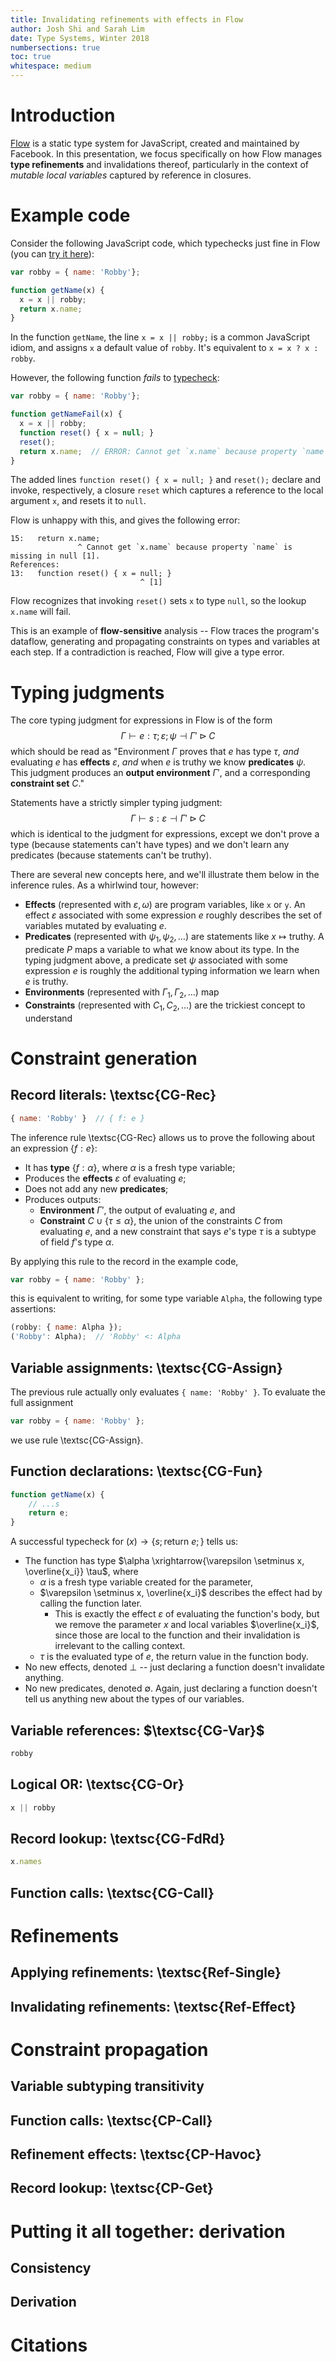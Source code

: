 ```yaml
---
title: Invalidating refinements with effects in Flow
author: Josh Shi and Sarah Lim
date: Type Systems, Winter 2018
numbersections: true
toc: true
whitespace: medium
---
```


# Introduction

[Flow](http://flow.org) is a static type system for JavaScript, created and maintained by Facebook. In this presentation, we focus specifically on how Flow manages **type refinements** and invalidations thereof, particularly in the context of *mutable local variables* captured by reference in closures.

# Example code

Consider the following JavaScript code, which typechecks just fine in Flow (you can [try it here](https://flow.org/try/#0G4QwTgBGD2BGsE8IF4IG8IDsQFsCmAXBAOQBKcixAvgNwBQdAZgK6YDGALgJbSYQDmeDgDlceABQAPAJTo6ECJJSKIAH1VQKCegrBDmYPpIB02fPSpA)):

```js
var robby = { name: 'Robby'};

function getName(x) {
  x = x || robby;
  return x.name;
}
```

In the function `getName`, the line `x = x || robby;` is a common JavaScript idiom, and assigns `x` a default value of `robby`. It's equivalent to `x = x ? x : robby`.

<!-- > NB: You may notice that we haven't provided annotations for `x`. Flow infers a compatible type of `x`. Calling `getKind` with an invalid argument would fail to typecheck.
> 
> NB2: If you try calling `getName({})` with an empty object `{}`, Flow won't throw an error. The type system behaves unsafely with empty objects. For more, see [Unknown property lookup on unsealed objects is unsafe](https://flow.org/en/docs/types/objects/#toc-unknown-property-lookup-on-unsealed-objects-is-unsafe) in the documentation. -->

However, the following function *fails* to [typecheck](https://flow.org/try/#0G4QwTgBGD2BGsE8IF4IG8IDsQFsCmAXBAOQBKcixAvgNwBQdAZgK6YDGALgJbSYQDmeDgDlceAGIguAGwAUADwCU6OhAjyU6iAB9tUCgnpqW7bryh4AzkNnKMG1JmbTpNCFVUXrHW0YsdmMD55ADpsfHoqIA):

```js
var robby = { name: 'Robby'};

function getNameFail(x) {
  x = x || robby;
  function reset() { x = null; }
  reset();
  return x.name;  // ERROR: Cannot get `x.name` because property `name` is missing in null
}
```

The added lines `function reset() { x = null; }` and `reset();` declare and invoke, respectively, a closure `reset` which captures a reference to the local argument `x`, and resets it to `null`.

Flow is unhappy with this, and gives the following error:

```
15:   return x.name;
               ^ Cannot get `x.name` because property `name` is missing in null [1].
References:
13:   function reset() { x = null; }
                             ^ [1]
```

Flow recognizes that invoking `reset()` sets `x` to type `null`, so the lookup `x.name` will fail.

This is an example of **flow-sensitive** analysis -- Flow traces the program's dataflow, generating and propagating constraints on types and variables at each step. If a contradiction is reached, Flow will give a type error.

# Typing judgments

The core typing judgment for expressions in Flow is of the form
$$\Gamma \vdash e : \tau ; \varepsilon ; \psi \dashv \Gamma' \triangleright C$$
which should be read as "Environment $\Gamma$ proves that $e$ has type $\tau$, *and* evaluating $e$ has **effects** $\varepsilon$, *and* when $e$ is truthy we know **predicates** $\psi$. This judgment produces an **output environment** $\Gamma'$, and a corresponding **constraint set** $C$."

Statements have a strictly simpler typing judgment:
$$\Gamma \vdash s : \varepsilon \dashv \Gamma' \triangleright C$$
which is identical to the judgment for expressions, except we don't prove a type (because statements can't have types) and we don't learn any predicates (because statements can't be truthy).

There are several new concepts here, and we'll illustrate them below in the inference rules. As a whirlwind tour, however:

- **Effects** (represented with $\varepsilon, \omega$) are program variables, like `x` or `y`. An effect $\varepsilon$ associated with some expression $e$ roughly describes the set of variables mutated by evaluating $e$.
- **Predicates** (represented with $\psi_1, \psi_2, \ldots$) are statements like $x \mapsto \mathrm{truthy}$. A predicate $P$ maps a variable to what we know about its type. In the typing judgment above, a predicate set $\psi$ associated with some expression $e$ is roughly the additional typing information we learn when $e$ is truthy.
- **Environments** (represented with $\Gamma_1, \Gamma_2, \ldots$) map 
- **Constraints** (represented with $C_1, C_2, \ldots$) are the trickiest concept to understand 

# Constraint generation

## Record literals: \textsc{CG-Rec}

```js
{ name: 'Robby' }  // { f: e }
```

The inference rule \textsc{CG-Rec} allows us to prove the following about an expression $\{ f: e \}$:

- It has **type** $\{ f: \alpha \}$, where $\alpha$ is a fresh type variable;
- Produces the **effects** $\varepsilon$ of evaluating $e$;
- Does not add any new **predicates**;
- Produces outputs:
    + **Environment** $\Gamma'$, the output of evaluating $e$, and
    + **Constraint** $C \cup \{ \tau \leq \alpha \}$, the union of the constraints $C$ from evaluating $e$, and a new constraint that says $e$'s type $\tau$ is a subtype of field $f$'s type $\alpha$.

By applying this rule to the record in the example code,

```js
var robby = { name: 'Robby' };
```

this is equivalent to writing, for some type variable `Alpha`, the following type assertions:

```js
(robby: { name: Alpha });
('Robby': Alpha);  // 'Robby' <: Alpha
```

## Variable assignments: \textsc{CG-Assign}

<!-- TODO(josh) -->

The previous rule actually only evaluates `{ name: 'Robby' }`. To evaluate the full assignment

```js
var robby = { name: 'Robby' };
```

we use rule \textsc{CG-Assign}.

<!-- TODO: Fill this in -->

## Function declarations: \textsc{CG-Fun}

<!-- TODO(slim) -->

```js
function getName(x) {
    // ...s
    return e;
}
```

A successful typecheck for $(x) \to \{ s; \text{return $e$}; \}$ tells us:

- The function has type $\alpha \xrightarrow{\varepsilon \setminus x, \overline{x_i}} \tau$, where
    + $\alpha$ is a fresh type variable created for the parameter,
    + $\varepsilon \setminus x, \overline{x_i}$ describes the effect had by calling the function later.
        + This is exactly the effect $\varepsilon$ of evaluating the function's body, but we remove the parameter $x$ and local variables $\overline{x_i}$, since those are local to the function and their invalidation is irrelevant to the calling context.
    + $\tau$ is the evaluated type of $e$, the return value in the function body.
- No new effects, denoted $\bot$ -- just declaring a function doesn't invalidate anything.
- No new predicates, denoted $\emptyset$. Again, just declaring a function doesn't tell us anything new about the types of our variables.

## Variable references: $\textsc{CG-Var}$

<!-- TODO(josh) -->

```js
robby
```

## Logical OR: \textsc{CG-Or}

<!-- TODO(josh) -->

```js
x || robby
```

## Record lookup: \textsc{CG-FdRd}

```js
x.names
```

## Function calls: \textsc{CG-Call}

<!-- TODO(slim) -->

# Refinements

## Applying refinements: \textsc{Ref-Single}

## Invalidating refinements: \textsc{Ref-Effect}

# Constraint propagation

<!-- Explain dataflow -->

## Variable subtyping transitivity

## Function calls: \textsc{CP-Call}

## Refinement effects: \textsc{CP-Havoc}

## Record lookup: \textsc{CP-Get}

# Putting it all together: derivation

## Consistency

## Derivation

<!-- Define consistency -->

# Citations

<!-- @article{Chaudhuri:2017:FPT:3152284.3133872,
 author = {Chaudhuri, Avik and Vekris, Panagiotis and Goldman, Sam and Roch, Marshall and Levi, Gabriel},
 title = {Fast and Precise Type Checking for JavaScript},
 journal = {Proc. ACM Program. Lang.},
 issue_date = {October 2017},
 volume = {1},
 number = {OOPSLA},
 month = oct,
 year = {2017},
 issn = {2475-1421},
 pages = {48:1--48:30},
 articleno = {48},
 numpages = {30},
 url = {http://doi.acm.org/10.1145/3133872},
 doi = {10.1145/3133872},
 acmid = {3133872},
 publisher = {ACM},
 address = {New York, NY, USA},
 keywords = {JavaScript, Type Inference, Type Systems},
} 
 -->
